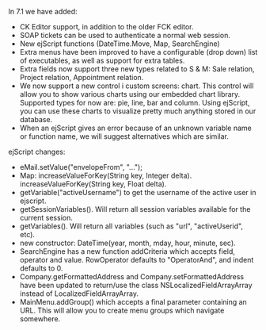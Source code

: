 <properties date="2016-06-24"
/>

In 7.1 we have added:

* CK Editor support, in addition to the older FCK editor.
* SOAP tickets can be used to authenticate a normal web session.
* New ejScript functions (DateTime.Move, Map, SearchEngine)
* Extra menus have been improved to have a configurable (drop down) list of executables, as well as support for extra tables.
* Extra fields now support three new types related to S & M: Sale relation, Project relation, Appointment relation.
* We now support a new control i custom screens: chart. This control will allow you to show various charts using our embedded chart library. Supported types for now are: pie, line, bar and column. Using ejScript, you can use these charts to visualize pretty much anything stored in our database.
* When an ejScript gives an error because of an unknown variable name or function name, we will suggest alternatives which are similar.

ejScript changes:

* eMail.setValue("envelopeFrom", "...");
* Map: increaseValueForKey(String key, Integer delta). increaseValueForKey(String key, Float delta).
* getVariable("activeUsername") to get the username of the active user in ejscript.
* getSessionVariables(). Will return all session variables available for the current session.
* getVariables(). Will return all variables (such as "url", "activeUserid", etc).
* new constructor: DateTime(year, month, mday, hour, minute, sec).
* SearchEngine has a new function addCriteria which accepts field, operator and value. RowOperator defaults to "OperatorAnd", and indent defaults to 0.
* Company.getFormattedAddress and Company.setFormattedAddress have been updated to return/use the class NSLocalizedFieldArrayArray instead of LocalizedFieldArrayArray.
* MainMenu.addGroup() which accepts a final parameter containing an URL. This will allow you to create menu groups which navigate somewhere.
